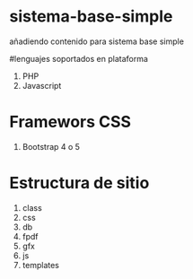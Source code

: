 # sistema-base-simple
añadiendo contenido para sistema base simple

#lenguajes soportados en plataforma
1. PHP
2. Javascript

# Framewors CSS
1. Bootstrap 4 o 5

# Estructura de sitio
1. class
2. css
3. db
4. fpdf
5. gfx
6. js
7. templates
